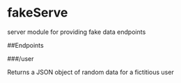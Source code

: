 fakeServe
=========

server module for providing fake data endpoints

##Endpoints

###/user

Returns a JSON object of random data for a fictitious user
